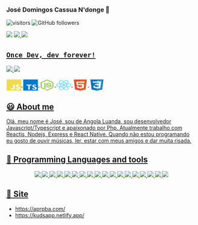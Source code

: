 ### José Domingos Cassua N'donge 👋

![visitors](https://visitor-badge.glitch.me/badge?page_id=josedomingos919.visitor-badge)
![GitHub followers](https://img.shields.io/github/followers/josedomingos919?style=social)

<a href = "mailto:josedomingos919@gmail.com"><img src="https://img.shields.io/badge/Gmail-D14836?style=for-the-badge&logo=gmail&logoColor=white" target="_blank"></a>
<a href="https://www.linkedin.com/in/jos%C3%A9-domingos-c-n-donge-2197221b8/" target="_blank"> <img src="https://img.shields.io/badge/LinkedIn-0077B5?style=for-the-badge&logo=linkedin&logoColor=white" target="_blank"> </a> 
<a href="tel:+244944666640"><img height="30" src="https://img.shields.io/badge/WhatsApp-25D366?style=for-the-badge&logo=whatsapp&logoColor=white">

## `Once Dev, dev forever!`

<div>
  <a href="https://github.com/andrei-brando">
  <img height="180em" src="https://github-readme-stats.vercel.app/api?username=josedomingos919&show_icons=true&theme=cobalt&include_all_commits=true&count_private=true"/>
  <img height="180em" src="https://github-readme-stats.vercel.app/api/top-langs/?username=josedomingos919&layout=compact&langs_count=7&theme=cobalt"/>
</div>
  
<div style="display: inline_block"><br>
  <img align="center" alt="Andrei-Js" height="30" width="40" src="https://raw.githubusercontent.com/devicons/devicon/master/icons/javascript/javascript-plain.svg">
  <img align="center" alt="Andrei-Ts" height="30" width="40" src="https://raw.githubusercontent.com/devicons/devicon/master/icons/typescript/typescript-plain.svg">
  <img align="center" alt="Andrei-Node" height="30" width="40" src="https://raw.githubusercontent.com/devicons/devicon/master/icons/nodejs/nodejs-original.svg">
  <img align="center" alt="Andrei-React" height="30" width="40" src="https://raw.githubusercontent.com/devicons/devicon/master/icons/react/react-original.svg">
  <img align="center" alt="Andrei-HTML" height="30" width="40" src="https://raw.githubusercontent.com/devicons/devicon/master/icons/html5/html5-original.svg">
  <img align="center" alt="Andrei-CSS" height="30" width="40" src="https://raw.githubusercontent.com/devicons/devicon/master/icons/css3/css3-original.svg">
</div>
  
## :smiley: About me
Olá, meu nome é José, sou de Angola Luanda, sou desenvolvedor Javascript/Typescript e apaixonado por Php.
Atualmente trabalho com Reactjs, Nodejs, Express e React Native.
Quando não estou programando eu gosto de ouvir músicas, ler, estar com meus amigos e dar muita risada.
## :rocket: Programming Languages and tools

<p align="center">
  
<img src="https://img.shields.io/badge/javascript-%23F7DF1E.svg?&style=for-the-badge&logo=javascript&logoColor=black" height="25"/>
<img src="https://dbdb.io/media/logos/realm.png" height="25"/>
<img src="https://img.shields.io/badge/node.js%20-%2343853D.svg?&style=for-the-badge&logo=node.js&logoColor=white" height="25"/>
  
<img src="https://upload.wikimedia.org/wikipedia/commons/thumb/6/63/OpenCart_logo.svg/1024px-OpenCart_logo.svg.png" height="25"/>
  
<img src="https://img.shields.io/badge/express.js%20-%23404d59.svg?&style=for-the-badge" height="25"/>
<img src="https://upload.wikimedia.org/wikipedia/commons/thumb/3/38/SQLite370.svg/1200px-SQLite370.svg.png" height="25" />
<img src="https://img.shields.io/badge/react%20-%2320232a.svg?&style=for-the-badge&logo=react&logoColor=%2361DAFB" height="25"/>
<img src="https://img.shields.io/badge/postgres-%23316192.svg?&style=for-the-badge&logo=postgresql&logoColor=white" height="25"/>
<img src="https://img.shields.io/badge/-npm-CB3837?style=flat-square&logo=npm" height="25"/>
<img src="https://upload.wikimedia.org/wikipedia/commons/thumb/2/27/PHP-logo.svg/711px-PHP-logo.svg.png" height="25"/>
<img src="https://img.shields.io/badge/-GitHub-181717?style=flat-square&logo=github" height="25"/> 
<img src="https://www.appnetos.com/out/img/www.appnetos.com/twig.png" height="25"/>
<img src="https://img.shields.io/badge/bootstrap%20-%23563D7C.svg?&style=for-the-badge&logo=bootstrap&logoColor=white" height="25"/>
<img src="https://lieno.com.br/site/wp-content/uploads/2020/04/graphql.png" height="25"/>
<img src="https://img.shields.io/badge/MongoDB-%234ea94b.svg?&style=for-the-badge&logo=mongodb&logoColor=white" height="25"/>
<img src="https://knexjs.org/assets/images/knex.png" height="25"/>
<img src="https://img.shields.io/badge/typescript%20-%23007ACC.svg?&style=for-the-badge&logo=typescript&logoColor=white" height="25"/>
<img src="https://www.iped.com.br/img/cursos/56207.jpg" height="25"/>

</p>

## 🎯 Site

 - https://aprpba.com/
 - https://kudsapp.netlify.app/
